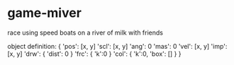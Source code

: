 # game-miver

race using speed boats on a river of milk with friends

object definition:
{
	'pos': [x, y]
	'scl': [x, y]
	'ang': 0
	'mas': 0
	'vel': [x, y]
	'imp': [x, y]
	'drw': { 'dist': 0 }
	'frc': { 'k':0 }
	'col': { 'k':0, 'box': [] }
}
